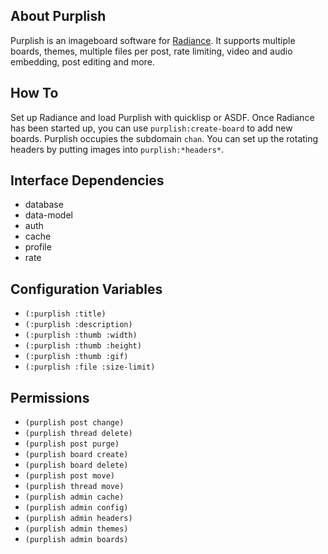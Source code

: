 About Purplish
--------------
Purplish is an imageboard software for [Radiance](https://github.com/Shinmera/Radiance). It supports multiple boards, themes, multiple files per post, rate limiting, video and audio embedding, post editing and more.

How To
------
Set up Radiance and load Purplish with quicklisp or ASDF. Once Radiance has been started up, you can use `purplish:create-board` to add new boards. Purplish occupies the subdomain `chan`. You can set up the rotating headers by putting images into `purplish:*headers*`.

Interface Dependencies
----------------------
* database
* data-model
* auth
* cache
* profile
* rate

Configuration Variables
-----------------------
* `(:purplish :title)`
* `(:purplish :description)`
* `(:purplish :thumb :width)`
* `(:purplish :thumb :height)`
* `(:purplish :thumb :gif)`
* `(:purplish :file :size-limit)`

Permissions
-----------
* `(purplish post change)`
* `(purplish thread delete)`
* `(purplish post purge)`
* `(purplish board create)`
* `(purplish board delete)`
* `(purplish post move)`
* `(purplish thread move)`
* `(purplish admin cache)`
* `(purplish admin config)`
* `(purplish admin headers)`
* `(purplish admin themes)`
* `(purplish admin boards)`
